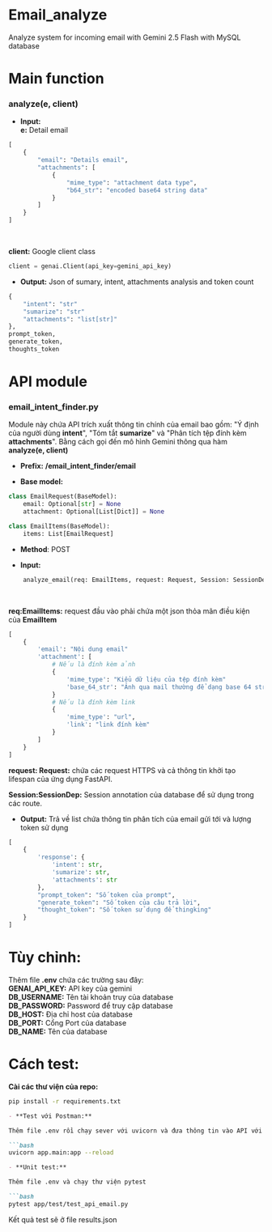 # Email_analyze
Analyze system for incoming email with Gemini 2.5 Flash with MySQL database

# Main function
### analyze(e, client)
- **Input:**<br>
**e:** Detail email
```python
[
    {
        "email": "Details email",
        "attachments": [
            {
                "mime_type": "attachment data type",
                "b64_str": "encoded base64 string data"
            }
        ]
    }
]
```
<br>

**client:** Google client class
```python
client = genai.Client(api_key=gemini_api_key)
```

- **Output:**
Json of sumary, intent, attachments analysis and token count
```python
{
    "intent": "str"
    "sumarize": "str"
    "attachments": "list[str]"
},
prompt_token,
generate_token,
thoughts_token
```

# API module
### email_intent_finder.py

Module này chứa API trích xuất thông tin chính của email bao gồm: "Ý định của người dùng **intent**", "Tóm tắt **sumarize**" và "Phân tích tệp đính kèm **attachments**". Bằng cách gọi đến mô hình Gemini thông qua hàm **analyze(e, client)**<br>

- **Prefix:** **/email_intent_finder/email**

- **Base model:** 
```python
class EmailRequest(BaseModel):
    email: Optional[str] = None
    attachment: Optional[List[Dict]] = None

class EmailItems(BaseModel):
    items: List[EmailRequest]
```

- **Method**: POST

- **Input:**
```python
    analyze_email(req: EmailItems, request: Request, Session: SessionDep)
```
<br>

**req:EmailItems:** request đầu vào phải chứa một json thỏa mãn điều kiện của **EmailItem**
```python
[
    {
        'email': "Nội dung email"
        'attachment': [
            # Nếu là đính kèm ảnh
            {
                'mime_type': "Kiểu dữ liệu của tệp đính kèm"
                'base_64_str': "Ảnh qua mail thường để dạng base 64 string"
            }
            # Nếu là đính kèm link
            {
                'mime_type': "url",
                'link': "link đính kèm"
            }
        ] 
    }
]
```

**request: Request:** chứa các request HTTPS và cả thông tin khởi tạo lifespan của ứng dụng FastAPI.<br>

**Session:SessionDep:** Session annotation của database để sử dụng trong các route.<br>

- **Output:** Trả về list chứa thông tin phân tích của email gửi tới và lượng token sử dụng<br>
```python
[
    {
        'response': {
            'intent': str,
            'sumarize': str,
            'attachments': str
        },
        "prompt_token": "Số token của prompt",
        "generate_token": "Số token của câu trả lời",
        "thought_token": "Số token sử dụng để thingking"
    }
]
```

# Tùy chỉnh:
Thêm file **.env** chứa các trường sau đây:<br>
**GENAI_API_KEY:** API key của gemini<br>
**DB_USERNAME:** Tên tài khoản truy của database<br>
**DB_PASSWORD:** Password để truy cập database<br>
**DB_HOST:** Địa chỉ host của database<br>
**DB_PORT:** Cổng Port của database<br>
**DB_NAME:** Tên của database<br>

# Cách test:
**Cài các thư viện của repo:**
```cmd
pip install -r requirements.txt
```
```markdown
- **Test với Postman:**

Thêm file .env rồi chạy sever với uvicorn và đưa thông tin vào API với cấu trúc json đã cung cấp ở phần API bên trên

```bash
uvicorn app.main:app --reload 
```

```markdown
- **Unit test:**

Thêm file .env và chạy thư viện pytest

```bash
pytest app/test/test_api_email.py
```

Kết quả test sẽ ở file results.json